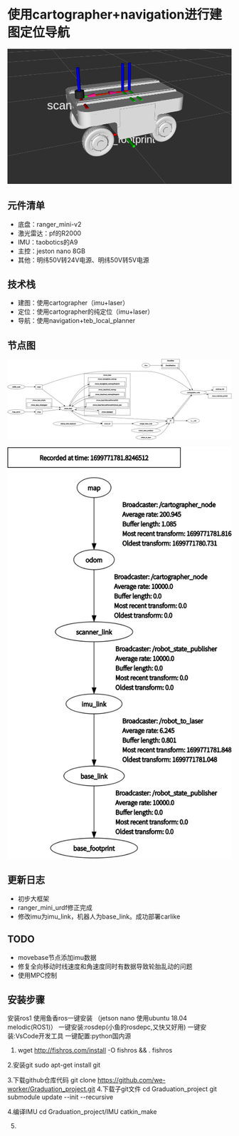 # 使用cartographer+navigation进行建图定位导航

![项目图片](./Doc/ranger_mode.png)

## 元件清单

- 底盘：ranger_mini-v2
- 激光雷达：pf的R2000
- IMU：taobotics的A9
- 主控：jeston nano 8GB
- 其他：明纬50V转24V电源、明纬50V转5V电源

## 技术栈

- 建图：使用cartographer（imu+laser）
- 定位：使用cartographer的纯定位（imu+laser）
- 导航：使用navigation+teb_local_planner

## 节点图

![node图片](./Doc/ros_node_graph.png)

![tf图片](./Doc/ros_tf_graph.png)

## 更新日志

- 初步大框架
- ranger_mini_urdf修正完成
- 修改imu为imu_link，机器人为base_link。成功部署carlike

## TODO
- movebase节点添加imu数据
- 修复全向移动时线速度和角速度同时有数据导致轮胎乱动的问题
- 使用MPC控制





## 安装步骤

安装ros1  使用鱼香ros一键安装  （jetson nano 使用ubuntu 18.04 melodic(ROS1)）
一键安装:rosdep(小鱼的rosdepc,又快又好用)
一键安装:VsCode开发工具
一键配置:python国内源
1. wget http://fishros.com/install -O fishros && . fishros

2.安装git
sudo apt-get install git

3.下载github仓库代码
git clone https://github.com/we-worker/Graduation_project.git
4.下载子git文件
cd Graduation_project
git submodule update --init  --recursive

4.编译IMU
cd Graduation_project/IMU
catkin_make

5.